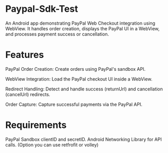 # Paypal-Sdk-Test
An Android app demonstrating PayPal Web Checkout integration using WebView. It handles order creation, displays the PayPal UI in a WebView, and processes payment success or cancellation.

# Features
PayPal Order Creation: 
Create orders using PayPal's sandbox API.

WebView Integration: 
Load the PayPal checkout UI inside a WebView.

Redirect Handling:
Detect and handle success (returnUrl) and cancellation (cancelUrl) redirects.

Order Capture: 
Capture successful payments via the PayPal API.

# Requirements
PayPal Sandbox clientID and secretID.
Android Networking Library for API calls. (Option you can use retfrofit or volley)
